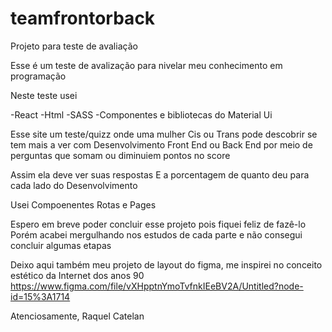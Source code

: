 # teamfrontorback
Projeto para teste de avaliação 

Esse é um teste de avalização para nivelar meu conhecimento em programação 

Neste teste usei 

-React 
-Html
-SASS
-Componentes e bibliotecas do Material Ui 

Esse site um teste/quizz onde uma mulher Cis ou Trans pode descobrir se tem mais a ver com Desenvolvimento Front End ou Back End por meio de perguntas que somam ou diminuiem pontos no score

Assim ela deve ver suas respostas
E a porcentagem de quanto deu para cada lado do Desenvolvimento 

Usei Compoenentes
Rotas 
e Pages

Espero em breve poder concluir esse projeto pois fiquei feliz de fazê-lo
Porém acabei mergulhando nos estudos de cada parte e não consegui concluir algumas etapas 

Deixo aqui também meu projeto de layout do figma, me inspirei no conceito estético da Internet dos anos 90
https://www.figma.com/file/vXHpptnYmoTvfnkIEeBV2A/Untitled?node-id=15%3A1714

Atenciosamente, 
Raquel Catelan 
